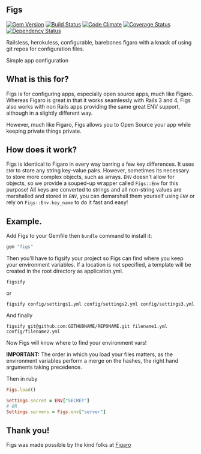 ## Figs
[![Gem Version](https://badge.fury.io/rb/figs.png)](http://badge.fury.io/rb/figs)
[![Build Status](https://travis-ci.org/NYULibraries/figs.png?branch=master)](https://travis-ci.org/NYULibraries/figs)
[![Code Climate](https://codeclimate.com/github/NYULibraries/figs.png)](https://codeclimate.com/github/NYULibraries/figs)
[![Coverage Status](https://coveralls.io/repos/NYULibraries/figs/badge.png)](https://coveralls.io/r/NYULibraries/figs)
[![Dependency Status](https://gemnasium.com/NYULibraries/figs.png)](https://gemnasium.com/NYULibraries/figs)

Railsless, herokuless, configurable, barebones figaro with a knack of using git repos for configuration files.

Simple app configuration

## What is this for?

Figs is for configuring apps, especially open source apps, much like Figaro. Whereas Figaro is great in that it works seamlessly with Rails 3 and 4, Figs also works with non Rails apps providing the same great ENV support, although in a slightly different way.

However, much like Figaro, Figs allows you to Open Source your app while keeping private things private.

## How does it work?

Figs is identical to Figaro in every way barring a few key differences. It uses `ENV` to store any string key-value pairs. However, sometimes its necessary to store more complex objects, such as arrays. `ENV` doesn't allow for objects, so we provide a souped-up wrapper called `Figs::Env` for this purpose! All keys are converted to strings and all non-string values are marshalled and stored in `ENV`, you can demarshall them yourself using `ENV` or rely on `Figs::Env.key_name` to do it fast and easy!

## Example.

Add Figs to your Gemfile then `bundle` command to install it:

```ruby
gem "figs"
```

Then you'll have to figsify your project so Figs can find where you keep your environment variables. If a location is not specified, a template will be created in the root directory as application.yml.

```
figsify
```
or

```
figsify config/settings1.yml config/settings2.yml config/settings3.yml
```
And finally 

```
figsify git@github.com:GITHUBNAME/REPONAME.git filename1.yml config/filename2.yml
```

Now Figs will know where to find your environment vars!

__IMPORTANT:__ The order in which you load your files matters, as the environment variables perform a merge on the hashes, the right hand arguments taking precedence.

Then in ruby

```ruby
Figs.load()

Settings.secret = ENV["SECRET"]
# OR
Settings.servers = Figs.env["server"]
```

## Thank you!

Figs was made possible by the kind folks at [Figaro](https://github.com/laserlemon/figaro)
